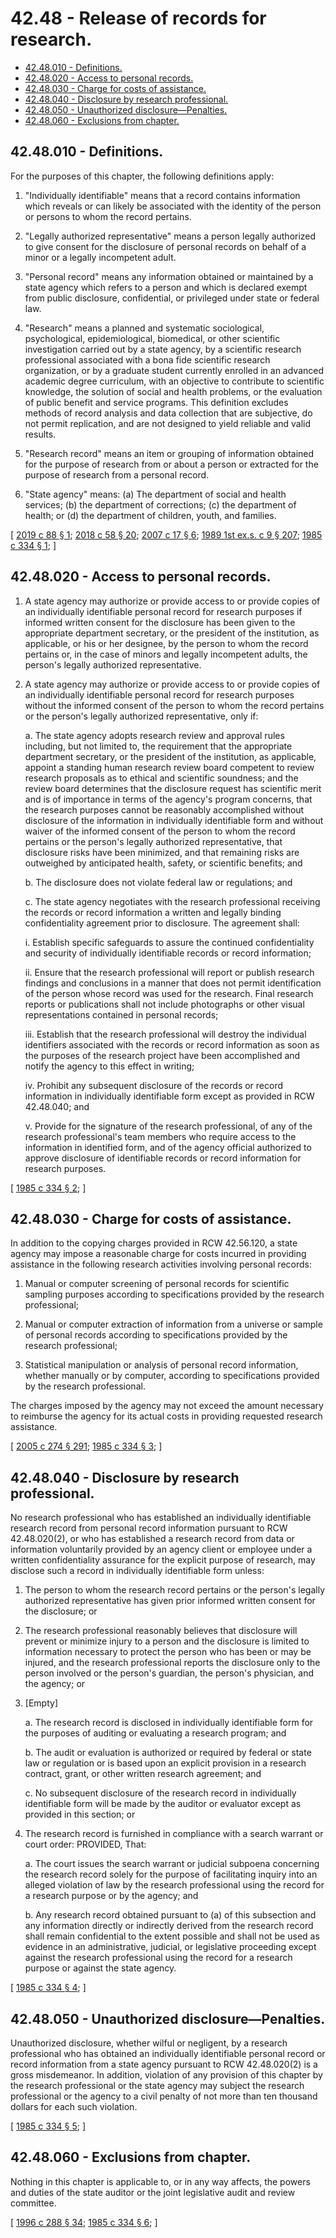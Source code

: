 # 42.48 - Release of records for research.
* [42.48.010 - Definitions.](#4248010---definitions)
* [42.48.020 - Access to personal records.](#4248020---access-to-personal-records)
* [42.48.030 - Charge for costs of assistance.](#4248030---charge-for-costs-of-assistance)
* [42.48.040 - Disclosure by research professional.](#4248040---disclosure-by-research-professional)
* [42.48.050 - Unauthorized disclosure—Penalties.](#4248050---unauthorized-disclosurepenalties)
* [42.48.060 - Exclusions from chapter.](#4248060---exclusions-from-chapter)
## 42.48.010 - Definitions.
For the purposes of this chapter, the following definitions apply:

1. "Individually identifiable" means that a record contains information which reveals or can likely be associated with the identity of the person or persons to whom the record pertains.

2. "Legally authorized representative" means a person legally authorized to give consent for the disclosure of personal records on behalf of a minor or a legally incompetent adult.

3. "Personal record" means any information obtained or maintained by a state agency which refers to a person and which is declared exempt from public disclosure, confidential, or privileged under state or federal law.

4. "Research" means a planned and systematic sociological, psychological, epidemiological, biomedical, or other scientific investigation carried out by a state agency, by a scientific research professional associated with a bona fide scientific research organization, or by a graduate student currently enrolled in an advanced academic degree curriculum, with an objective to contribute to scientific knowledge, the solution of social and health problems, or the evaluation of public benefit and service programs. This definition excludes methods of record analysis and data collection that are subjective, do not permit replication, and are not designed to yield reliable and valid results.

5. "Research record" means an item or grouping of information obtained for the purpose of research from or about a person or extracted for the purpose of research from a personal record.

6. "State agency" means: (a) The department of social and health services; (b) the department of corrections; (c) the department of health; or (d) the department of children, youth, and families.

\[ [2019 c 88 § 1](https://lawfilesext.leg.wa.gov/biennium/2019-20/Pdf/Bills/Session%20Laws/Senate/5786.SL.pdf?cite=2019%20c%2088%20§%201); [2018 c 58 § 20](https://lawfilesext.leg.wa.gov/biennium/2017-18/Pdf/Bills/Session%20Laws/Senate/6287.SL.pdf?cite=2018%20c%2058%20§%2020); [2007 c 17 § 6](https://lawfilesext.leg.wa.gov/biennium/2007-08/Pdf/Bills/Session%20Laws/Senate/5952-S.SL.pdf?cite=2007%20c%2017%20§%206); [1989 1st ex.s. c 9 § 207](https://leg.wa.gov/CodeReviser/documents/sessionlaw/1989ex1c9.pdf?cite=1989%201st%20ex.s.%20c%209%20§%20207); [1985 c 334 § 1](https://leg.wa.gov/CodeReviser/documents/sessionlaw/1985c334.pdf?cite=1985%20c%20334%20§%201); \]

## 42.48.020 - Access to personal records.
1. A state agency may authorize or provide access to or provide copies of an individually identifiable personal record for research purposes if informed written consent for the disclosure has been given to the appropriate department secretary, or the president of the institution, as applicable, or his or her designee, by the person to whom the record pertains or, in the case of minors and legally incompetent adults, the person's legally authorized representative.

2. A state agency may authorize or provide access to or provide copies of an individually identifiable personal record for research purposes without the informed consent of the person to whom the record pertains or the person's legally authorized representative, only if:

   a. The state agency adopts research review and approval rules including, but not limited to, the requirement that the appropriate department secretary, or the president of the institution, as applicable, appoint a standing human research review board competent to review research proposals as to ethical and scientific soundness; and the review board determines that the disclosure request has scientific merit and is of importance in terms of the agency's program concerns, that the research purposes cannot be reasonably accomplished without disclosure of the information in individually identifiable form and without waiver of the informed consent of the person to whom the record pertains or the person's legally authorized representative, that disclosure risks have been minimized, and that remaining risks are outweighed by anticipated health, safety, or scientific benefits; and

   b. The disclosure does not violate federal law or regulations; and

   c. The state agency negotiates with the research professional receiving the records or record information a written and legally binding confidentiality agreement prior to disclosure. The agreement shall:

      i. Establish specific safeguards to assure the continued confidentiality and security of individually identifiable records or record information;

      ii. Ensure that the research professional will report or publish research findings and conclusions in a manner that does not permit identification of the person whose record was used for the research. Final research reports or publications shall not include photographs or other visual representations contained in personal records;

      iii. Establish that the research professional will destroy the individual identifiers associated with the records or record information as soon as the purposes of the research project have been accomplished and notify the agency to this effect in writing;

      iv. Prohibit any subsequent disclosure of the records or record information in individually identifiable form except as provided in RCW 42.48.040; and

      v. Provide for the signature of the research professional, of any of the research professional's team members who require access to the information in identified form, and of the agency official authorized to approve disclosure of identifiable records or record information for research purposes.

\[ [1985 c 334 § 2](https://leg.wa.gov/CodeReviser/documents/sessionlaw/1985c334.pdf?cite=1985%20c%20334%20§%202); \]

## 42.48.030 - Charge for costs of assistance.
In addition to the copying charges provided in RCW 42.56.120, a state agency may impose a reasonable charge for costs incurred in providing assistance in the following research activities involving personal records:

1. Manual or computer screening of personal records for scientific sampling purposes according to specifications provided by the research professional;

2. Manual or computer extraction of information from a universe or sample of personal records according to specifications provided by the research professional;

3. Statistical manipulation or analysis of personal record information, whether manually or by computer, according to specifications provided by the research professional.

The charges imposed by the agency may not exceed the amount necessary to reimburse the agency for its actual costs in providing requested research assistance.

\[ [2005 c 274 § 291](https://lawfilesext.leg.wa.gov/biennium/2005-06/Pdf/Bills/Session%20Laws/House/1133-S.SL.pdf?cite=2005%20c%20274%20§%20291); [1985 c 334 § 3](https://leg.wa.gov/CodeReviser/documents/sessionlaw/1985c334.pdf?cite=1985%20c%20334%20§%203); \]

## 42.48.040 - Disclosure by research professional.
No research professional who has established an individually identifiable research record from personal record information pursuant to RCW 42.48.020(2), or who has established a research record from data or information voluntarily provided by an agency client or employee under a written confidentiality assurance for the explicit purpose of research, may disclose such a record in individually identifiable form unless:

1. The person to whom the research record pertains or the person's legally authorized representative has given prior informed written consent for the disclosure; or

2. The research professional reasonably believes that disclosure will prevent or minimize injury to a person and the disclosure is limited to information necessary to protect the person who has been or may be injured, and the research professional reports the disclosure only to the person involved or the person's guardian, the person's physician, and the agency; or

3. [Empty]

   a. The research record is disclosed in individually identifiable form for the purposes of auditing or evaluating a research program; and

   b. The audit or evaluation is authorized or required by federal or state law or regulation or is based upon an explicit provision in a research contract, grant, or other written research agreement; and

   c. No subsequent disclosure of the research record in individually identifiable form will be made by the auditor or evaluator except as provided in this section; or

4. The research record is furnished in compliance with a search warrant or court order: PROVIDED, That:

   a. The court issues the search warrant or judicial subpoena concerning the research record solely for the purpose of facilitating inquiry into an alleged violation of law by the research professional using the record for a research purpose or by the agency; and

   b. Any research record obtained pursuant to (a) of this subsection and any information directly or indirectly derived from the research record shall remain confidential to the extent possible and shall not be used as evidence in an administrative, judicial, or legislative proceeding except against the research professional using the record for a research purpose or against the state agency.

\[ [1985 c 334 § 4](https://leg.wa.gov/CodeReviser/documents/sessionlaw/1985c334.pdf?cite=1985%20c%20334%20§%204); \]

## 42.48.050 - Unauthorized disclosure—Penalties.
Unauthorized disclosure, whether wilful or negligent, by a research professional who has obtained an individually identifiable personal record or record information from a state agency pursuant to RCW 42.48.020(2) is a gross misdemeanor. In addition, violation of any provision of this chapter by the research professional or the state agency may subject the research professional or the agency to a civil penalty of not more than ten thousand dollars for each such violation.

\[ [1985 c 334 § 5](https://leg.wa.gov/CodeReviser/documents/sessionlaw/1985c334.pdf?cite=1985%20c%20334%20§%205); \]

## 42.48.060 - Exclusions from chapter.
Nothing in this chapter is applicable to, or in any way affects, the powers and duties of the state auditor or the joint legislative audit and review committee.

\[ [1996 c 288 § 34](https://lawfilesext.leg.wa.gov/biennium/1995-96/Pdf/Bills/Session%20Laws/House/2222-S2.SL.pdf?cite=1996%20c%20288%20§%2034); [1985 c 334 § 6](https://leg.wa.gov/CodeReviser/documents/sessionlaw/1985c334.pdf?cite=1985%20c%20334%20§%206); \]

